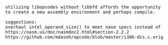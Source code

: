 <pre>
utilizing libopcodes without libbfd affords the opportunity
to create a new assembly environment and perhaps compile.

suggestions:
overhaul intel_operand_size() to meet nasm specs instead of using PTR
https://nasm.us/doc/nasmdoc2.html#section-2.2.2
https://github.com/mdasoh/opcode/blob/master/i386-dis.c.orig#L13470
</pre>
